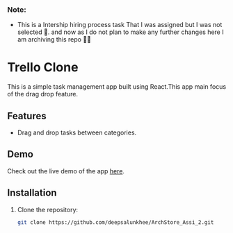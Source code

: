 ### Note:
- This is a Intership hiring process task That I  was assigned but I was not selected 🥹. and now as I do not plan to make any further changes here I am archiving this repo ✌🏽

# Trello Clone

This is a simple task management app built using React.This app main focus of the drag drop feature.

## Features


- Drag and drop tasks between categories.


## Demo

Check out the live demo of the app [here](https://archstoreassi2-deepsalunkhee.vercel.app/).

## Installation

1. Clone the repository:

   ```bash
   git clone https://github.com/deepsalunkhee/ArchStore_Assi_2.git

